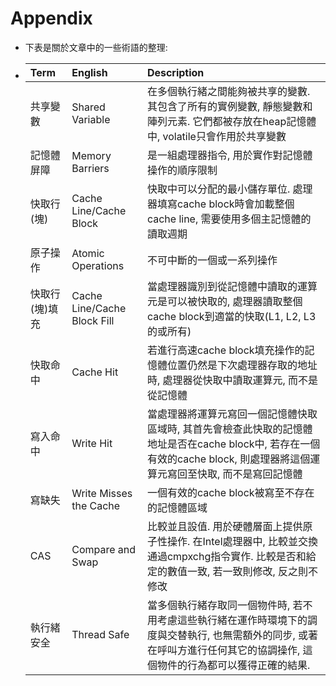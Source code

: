 # Appendix

* 下表是關於文章中的一些術語的整理:

* | Term | English | Description |
  | :--- | :--- | :--- |
  | 共享變數 | Shared Variable | 在多個執行緒之間能夠被共享的變數. 其包含了所有的實例變數, 靜態變數和陣列元素. 它們都被存放在heap記憶體中, volatile只會作用於共享變數 |
  | 記憶體屏障 | Memory Barriers | 是一組處理器指令, 用於實作對記憶體操作的順序限制 |
  | 快取行\(塊\) | Cache Line/Cache Block | 快取中可以分配的最小儲存單位. 處理器填寫cache block時會加載整個cache line, 需要使用多個主記憶體的讀取週期 |
  | 原子操作 | Atomic Operations | 不可中斷的一個或一系列操作 |
  | 快取行\(塊\)填充 | Cache Line/Cache Block Fill | 當處理器識別到從記憶體中讀取的運算元是可以被快取的, 處理器讀取整個cache block到適當的快取\(L1, L2, L3的或所有\) |
  | 快取命中 | Cache Hit | 若進行高速cache block填充操作的記憶體位置仍然是下次處理器存取的地址時, 處理器從快取中讀取運算元, 而不是從記憶體 |
  | 寫入命中 | Write Hit | 當處理器將運算元寫回一個記憶體快取區域時, 其首先會檢查此快取的記憶體地址是否在cache block中, 若存在一個有效的cache block, 則處理器將這個運算元寫回至快取, 而不是寫回記憶體 |
  | 寫缺失 | Write Misses the Cache | 一個有效的cache block被寫至不存在的記憶體區域 |
  | CAS | Compare and Swap | 比較並且設值. 用於硬體層面上提供原子性操作. 在Intel處理器中, 比較並交換通過cmpxchg指令實作. 比較是否和給定的數值一致, 若一致則修改, 反之則不修改 |
  | 執行緒安全 | Thread Safe | 當多個執行緒存取同一個物件時, 若不用考慮這些執行緒在運作時環境下的調度與交替執行, 也無需額外的同步, 或著在呼叫方進行任何其它的協調操作, 這個物件的行為都可以獲得正確的結果. |



